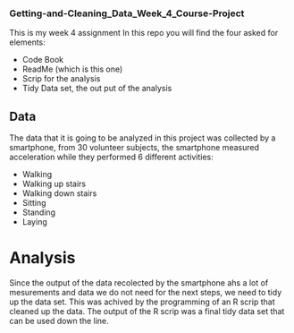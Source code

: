 ### Getting-and-Cleaning_Data_Week_4_Course-Project
This is my week 4 assignment 
In this repo you will find the four asked for elements:
  * Code Book 
  * ReadMe (which is this one)
  * Scrip for the analysis 
  * Tidy Data set, the out put of the analysis

## Data
The data that it is going to be analyzed in this project was collected by a smartphone, 
from 30 volunteer subjects, the smartphone measured acceleration while they performed
6 different activities:
  * Walking 
  * Walking up stairs 
  * Walking down stairs 
  * Sitting
  * Standing 
  * Laying 

# Analysis 
Since the output of the data recolected by the smartphone ahs a lot of mesurements and 
data we do not need for the next steps, we need to tidy up the data set. This was 
achived by the programming of an R scrip that cleaned up the data. 
The output of the R scrip was a final tidy data set that can be used down the line. 
